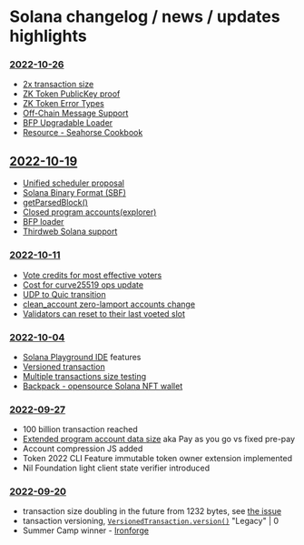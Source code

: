 # Solana changelog / news / updates highlights

### [2022-10-26](https://www.youtube.com/watch?v=yliuMPDyoSs)
* [2x transaction size](https://github.com/solana-labs/solana/pull/27909)
* [ZK Token PublicKey proof](https://github.com/solana-labs/solana/pull/28392)
* [ZK Token Error Types](https://github.com/solana-labs/solana/pull/28407)
* [Off-Chain Message Support](https://github.com/solana-labs/solana/pull/27456)
* [BFP Upgradable Loader](https://github.com/solana-labs/solana/pull/28398)
* [Resource - Seahorse Cookbook](https://www.seahorsecookbook.com/)

## [2022-10-19](https://www.youtube.com/watch?v=5jQvuPWpzcE)
* [Unified scheduler proposal](https://github.com/solana-labs/solana/pull/28307)
* [Solana Binary Format (SBF)](https://github.com/solana-labs/solana/pull/28125)
* [getParsedBlock()](https://github.com/solana-labs/solana/pull/28345)
* [Closed program accounts(explorer)](https://github.com/solana-labs/solana/pull/28336)
* [BFP loader](https://github.com/solana-labs/solana/pull/28342)
* [Thirdweb Solana support](https://blog.thirdweb.com/introducing-solana-to-thirdweb/)

### [2022-10-11](https://www.youtube.com/watch?v=gfFP6Yz5Z70)
* [Vote credits for most effective voters](https://github.com/solana-labs/solana/pull/28162)
* [Cost for curve25519 ops update](https://github.com/solana-labs/solana/pull/28152)
* [UDP to Quic transition](https://github.com/solana-labs/solana/pull/28080)
* [clean_account zero-lamport accounts change](https://github.com/solana-labs/solana/pull/27940)
* [Validators can reset to their last voeted slot](https://github.com/solana-labs/solana/pull/28172)

### [2022-10-04](https://www.youtube.com/watch?v=c_jhQz-DCLo)
* [Solana Playground IDE](https://beta.solpg.io/) features
* [Versioned transaction](https://edge.docs.solana.com/developing/versioned-transactions)
* [Multiple transactions size testing](https://github.com/solana-labs/solana/pull/27813)
* [Backpack - opensource Solana NFT wallet ](https://github.com/coral-xyz/backpack)

### [2022-09-27](https://www.youtube.com/watch?v=7PjIzaJGVLA)
* 100 billion transaction reached 
* [Extended program account data size](https://github.com/solana-labs/solana/issues/26385) aka Pay as you go vs fixed pre-pay
* Account compression JS added
* Token 2022 CLI Feature immutable token owner extension implemented
* Nil Foundation light client state verifier introduced

### [2022-09-20](https://www.youtube.com/watch?v=i9gG_mjB_KQ)
* transaction size doubling in the future from 1232 bytes, see [the issue](https://github.com/solana-labs/solana/issues/17102)
* tansaction versioning, [```VersionedTransaction.version()```](https://solana-labs.github.io/solana-web3.js/modules.html#TransactionVersion) "Legacy" | 0
* Summer Camp winner - [Ironforge](https://www.ironforge.cloud/?utm_source=riengi)
